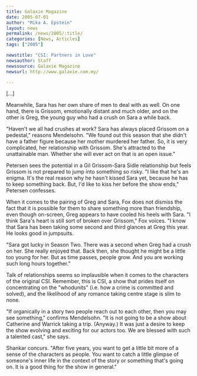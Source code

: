 ```yaml
---
title: Galaxie Magazine
date: 2005-07-01
author: "Mika A. Epstein"
layout: news
permalink: /news/2005/:title/
categories: [News, Articles]
tags: ["2005"]

newstitle: "CSI: Partners in Love"
newsauthor: Staff
newssource: Galaxie Magazine
newsurl: http://www.galaxie.com.my/

---
```

[...]

Meanwhile, Sara has her own share of men to deal with as well. On one hand, there is Grissom, emotionally distant and much older, and on the other is Greg, the young guy who had a crush on Sara a while back.

"Haven't we all had crushes at work? Sara has always placed Grissom on a pedestal," reasons Mendelsohn. "We found out this season that she didn't have a father figure because her mother murdered her father. So, it is very complicated, her relationship with Grissom. She's attracted to the unattainable man. Whether she will ever act on that is an open issue."

Petersen sees the potential in a Gil Grissom-Sara Sidle relationship but feels Grissom is not prepared to jump into something so risky. "I like that he's an enigma. It's the real reason why he hasn't kissed Sara yet, because he has to keep something back. But, I'd like to kiss her before the show ends," Petersen confesses.

When it comes to the pairing of Greg and Sara, Fox does not dismiss the fact that it is possible for them to share something more than friendship, even though on-screen, Greg appears to have cooled his heels with Sara. "I think Sara's heart is still sort of broken over Grissom," Fox voices. "I know that Sara has been taking some second and third glances at Greg this year. He looks good in jumpsuits.

"Sara got lucky in Season Two. There was a second when Greg had a crush on her. She really enjoyed that. Back then, she thought he might be a little too young for her. But as time passes, people grow. And you are working such long hours together."

Talk of relationships seems so implausible when it comes to the characters of the original CSI. Remember, this is CSI, a show that prides itself on concentrating on the "whodunits" (i.e. how a crime is committed and solved), and the likelihood of any romance taking centre stage is slim to none.

"If organically in a story two people reach out to each other, then you may see something," confirms Mendelsohn. "It is not going to be a show about Catherine and Warrick taking a trip. (Anyway.) It was just a desire to keep the show evolving and exciting for our actors too. We are blessed with such a talented cast," she says.

Shankar concurs. "After five years, you want to get a little bit more of a sense of the characters as people. You want to catch a little glimpse of someone's inner life in the context of the story or something that's going on. It is a good thing for the show in general."
